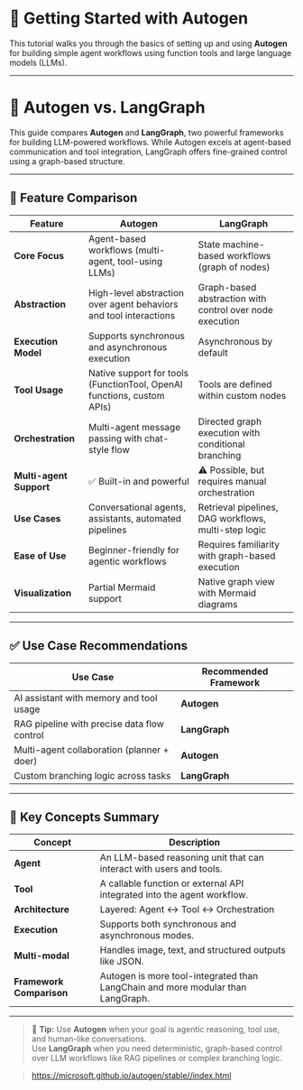 # 🚀 Getting Started with Autogen

This tutorial walks you through the basics of setting up and using **Autogen** for building simple agent workflows using function tools and large language models (LLMs).

---

# 🔄 Autogen vs. LangGraph

This guide compares **Autogen** and **LangGraph**, two powerful frameworks for building LLM-powered workflows. While Autogen excels at agent-based communication and tool integration, LangGraph offers fine-grained control using a graph-based structure.

---

## 🧠 Feature Comparison

| Feature                | **Autogen**                                                                 | **LangGraph**                                                             |
|------------------------|------------------------------------------------------------------------------|---------------------------------------------------------------------------|
| **Core Focus**         | Agent-based workflows (multi-agent, tool-using LLMs)                        | State machine-based workflows (graph of nodes)                            |
| **Abstraction**        | High-level abstraction over agent behaviors and tool interactions           | Graph-based abstraction with control over node execution                  |
| **Execution Model**    | Supports synchronous and asynchronous execution                             | Asynchronous by default                                                   |
| **Tool Usage**         | Native support for tools (FunctionTool, OpenAI functions, custom APIs)      | Tools are defined within custom nodes                                     |
| **Orchestration**      | Multi-agent message passing with chat-style flow                            | Directed graph execution with conditional branching                       |
| **Multi-agent Support**| ✅ Built-in and powerful                                                     | ⚠️ Possible, but requires manual orchestration                            |
| **Use Cases**          | Conversational agents, assistants, automated pipelines                      | Retrieval pipelines, DAG workflows, multi-step logic                      |
| **Ease of Use**        | Beginner-friendly for agentic workflows                                     | Requires familiarity with graph-based execution                           |
| **Visualization**      | Partial Mermaid support                                                     | Native graph view with Mermaid diagrams                                   |

---

## ✅ Use Case Recommendations

| Use Case                                     | Recommended Framework |
|---------------------------------------------|------------------------|
| AI assistant with memory and tool usage      | **Autogen**            |
| RAG pipeline with precise data flow control  | **LangGraph**          |
| Multi-agent collaboration (planner + doer)   | **Autogen**            |
| Custom branching logic across tasks          | **LangGraph**          |

---

## 🧠 Key Concepts Summary

| Concept             | Description                                                                 |
|---------------------|-----------------------------------------------------------------------------|
| **Agent**           | An LLM-based reasoning unit that can interact with users and tools.         |
| **Tool**            | A callable function or external API integrated into the agent workflow.     |
| **Architecture**    | Layered: Agent ↔ Tool ↔ Orchestration                                        |
| **Execution**       | Supports both synchronous and asynchronous modes.                           |
| **Multi-modal**     | Handles image, text, and structured outputs like JSON.                      |
| **Framework Comparison** | Autogen is more tool-integrated than LangChain and more modular than LangGraph. |

---

> 📌 **Tip:** Use **Autogen** when your goal is agentic reasoning, tool use, and human-like conversations.  
> Use **LangGraph** when you need deterministic, graph-based control over LLM workflows like RAG pipelines or complex branching logic.

> https://microsoft.github.io/autogen/stable//index.html
